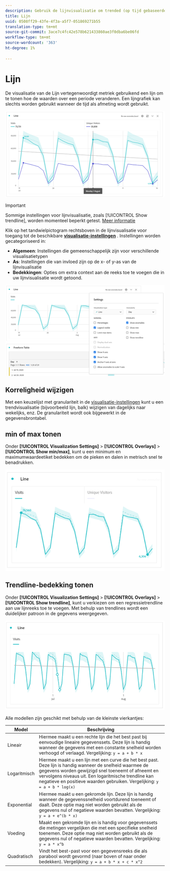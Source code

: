 ```yaml
---
description: Gebruik de lijnvisualisatie om trended (op tijd gebaseerde) gegevenssets weer te geven
title: Lijn
uuid: 0508ff29-43fe-4f3a-a5f7-051869271b55
translation-type: tm+mt
source-git-commit: 3ace7c4fc42e578b621433860ae3f0dba6be06fd
workflow-type: tm+mt
source-wordcount: '363'
ht-degree: 1%

---
```



# Lijn

De visualisatie van de Lijn vertegenwoordigt metriek gebruikend een lijn om te tonen hoe de waarden over een periode veranderen. Een lijngrafiek kan slechts worden gebruikt wanneer de tijd als afmeting wordt gebruikt.

![Lijnvisualisatie](assets/line-viz.png)

>[!IMPORTANT]
>
>Sommige instellingen voor lijnvisualisatie, zoals [!UICONTROL Show trendline], worden momenteel beperkt getest. [Meer informatie](/help/landing/an-releases.md)

Klik op het tandwielpictogram rechtsboven in de lijnvisualisatie voor toegang tot de beschikbare [**visualisatie-instellingen**](freeform-analysis-visualizations.md) . Instellingen worden gecategoriseerd in:

* **Algemeen**: Instellingen die gemeenschappelijk zijn voor verschillende visualisatietypen
* **As**: Instellingen die van invloed zijn op de x- of y-as van de lijnvisualisatie
* **Bedekkingen**: Opties om extra context aan de reeks toe te voegen die in uw lijnvisualisatie wordt getoond.

![Visualisatie-instellingen](assets/viz-settings-modal.png)

## Korreligheid wijzigen

Met een keuzelijst met granulariteit in de [visualisatie-instellingen](freeform-analysis-visualizations.md) kunt u een trendvisualisatie (bijvoorbeeld lijn, balk) wijzigen van dagelijks naar wekelijks, enz. De granulariteit wordt ook bijgewerkt in de gegevensbrontabel.

## min of max tonen

Onder **[!UICONTROL Visualization Settings]** > **[!UICONTROL Overlays]** > **[!UICONTROL Show min/max]**, kunt u een minimum en maximumwaardeetiket bedekken om de pieken en dalen in metrisch snel te benadrukken.

![min/max tonen](assets/min-max-labels.png)

## Trendline-bedekking tonen

Onder **[!UICONTROL Visualization Settings]** > **[!UICONTROL Overlays]** > **[!UICONTROL Show trendline]**, kunt u verkiezen om een regressietrendline aan uw lijnreeks toe te voegen. Met behulp van trendlines wordt een duidelijker patroon in de gegevens weergegeven.

![Lineaire trendlijn](assets/show-linear-trendline.png)

Alle modellen zijn geschikt met behulp van de kleinste vierkantjes:

| Model | Beschrijving |
|---|---|
| Lineair | Hiermee maakt u een rechte lijn die het best past bij eenvoudige lineaire gegevenssets. Deze lijn is handig wanneer de gegevens met een constante snelheid worden verhoogd of verlaagd. Vergelijking: `y = a + b * x` |
| Logaritmisch | Hiermee maakt u een lijn met een curve die het best past. Deze lijn is handig wanneer de snelheid waarmee de gegevens worden gewijzigd snel toeneemt of afneemt en vervolgens niveaus uit. Een logaritmische trendline kan negatieve en positieve waarden gebruiken. Vergelijking: `y = a + b * log(x)` |
| Exponential | Hiermee maakt u een gekromde lijn. Deze lijn is handig wanneer de gegevenssnelheid voortdurend toeneemt of daalt. Deze optie mag niet worden gebruikt als de gegevens nul of negatieve waarden bevatten. Vergelijking: `y = a + e^(b * x)` |
| Voeding | Maakt een gekromde lijn en is handig voor gegevenssets die metingen vergelijken die met een specifieke snelheid toenemen. Deze optie mag niet worden gebruikt als de gegevens nul of negatieve waarden bevatten. Vergelijking: `y = a * x^b` |
| Quadratisch | Vindt het best-past voor een gegevensreeks die als parabool wordt gevormd (naar boven of naar onder bedekken). Vergelijking: `y = a + b * x + c * x^2` |
